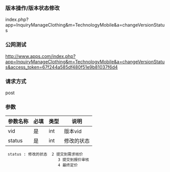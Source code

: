 ### **版本操作/版本状态修改**
index.php?app=InquiryManageClothing&m=TechnologyMobile&a=changeVersionStatus

### **公网测试**
http://www.apps.com/index.php?app=InquiryManageClothing&m=TechnologyMobile&a=changeVersionStatus&access_token=67f244a585df480f51e9b81037f6d4

### **请求方式**
post


### **参数**
| 参数名称  |必填|   类型  |说明      |
|------|-----|------|------|
| vid| 是 | int|版本vid|
| status| 是 | int|修改的状态|

     status : 修改的状态  2 提交到需求核价
                           3 提交到报价审核
                           4 最终定价